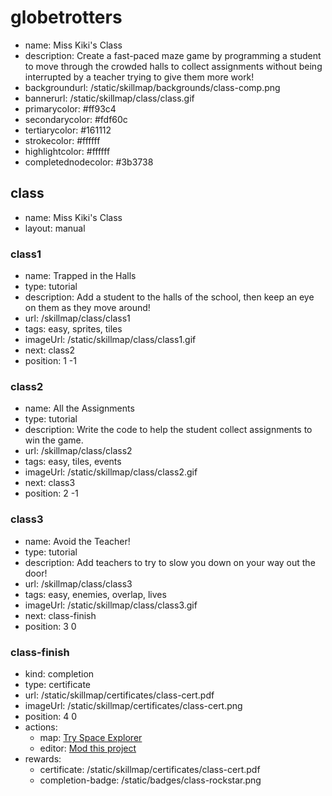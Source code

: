 # globetrotters
* name: Miss Kiki's Class
* description: Create a fast-paced maze game by programming a student to move through the crowded halls to collect assignments without being interrupted by a teacher trying to give them more work!
* backgroundurl: /static/skillmap/backgrounds/class-comp.png
* bannerurl: /static/skillmap/class/class.gif
* primarycolor: #ff93c4
* secondarycolor: #fdf60c
* tertiarycolor: #161112
* strokecolor: #ffffff
* highlightcolor: #ffffff
* completednodecolor: #3b3738

## class
* name: Miss Kiki's Class
* layout: manual

### class1
* name: Trapped in the Halls
* type: tutorial
* description: Add a student to the halls of the school, then keep an eye on them as they move around!
* url: /skillmap/class/class1
* tags: easy, sprites, tiles
* imageUrl: /static/skillmap/class/class1.gif
* next: class2
* position: 1 -1

### class2
* name: All the Assignments
* type: tutorial
* description: Write the code to help the student collect assignments to win the game.
* url: /skillmap/class/class2
* tags: easy, tiles, events
* imageUrl: /static/skillmap/class/class2.gif
* next: class3
* position: 2 -1

### class3
* name: Avoid the Teacher!
* type: tutorial
* description: Add teachers to try to slow you down on your way out the door!
* url: /skillmap/class/class3
* tags: easy, enemies, overlap, lives
* imageUrl: /static/skillmap/class/class3.gif
* next: class-finish
* position: 3 0


### class-finish
* kind: completion
* type: certificate
* url: /static/skillmap/certificates/class-cert.pdf
* imageUrl: /static/skillmap/certificates/class-cert.png
* position: 4 0
* actions:
    * map: [Try Space Explorer](/skillmap/space)
    * editor: [Mod this project](/)
* rewards:
    * certificate: /static/skillmap/certificates/class-cert.pdf
    * completion-badge: /static/badges/class-rockstar.png

